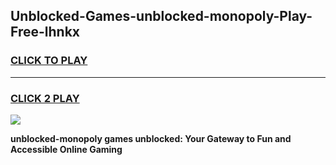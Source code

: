 
## Unblocked-Games-unblocked-monopoly-Play-Free-lhnkx
<h3>
<a href="https://premium76.site?title=unblocked-monopoly&ref=23A">CLICK TO PLAY</a></h3>
<hr>

<h3>
<a href="https://premium76.site?title=unblocked-monopoly&ref=23A">CLICK 2 PLAY</a>
  
</h3>

<a href="https://premium76.site?title=unblocked-monopoly&ref=23A"><img src="https://clearcache.store/games.png"></a>


**unblocked-monopoly games unblocked: Your Gateway to Fun and Accessible Online Gaming**
